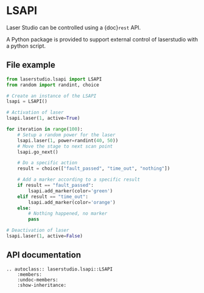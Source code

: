 # LSAPI

Laser Studio can be controlled using a {doc}`rest` API.

A Python package is provided to support external control of laserstudio with a python script.

## File example

```python
from laserstudio.lsapi import LSAPI
from random import randint, choice

# Create an instance of the LSAPI
lsapi = LSAPI()

# Activation of laser
lsapi.laser(1, active=True)

for iteration in range(100):
    # Setup a random power for the laser
    lsapi.laser(1, power=randint(40, 50))
    # Move the stage to next scan point
    lsapi.go_next()

    # Do a specific action
    result = choice(["fault_passed", "time_out", "nothing"])

    # Add a marker according to a specific result
    if result == "fault_passed":
        lsapi.add_marker(color='green')
    elif result == "time_out":
        lsapi.add_marker(color='orange')
    else:
        # Nothing happened, no marker
        pass

# Deactivation of laser
lsapi.laser(1, active=False)
```

## API documentation

```{eval-rst}
.. autoclass:: laserstudio.lsapi::LSAPI
    :members:
    :undoc-members:
    :show-inheritance:
```
